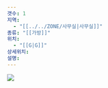 ```yaml
---
갯수: 1
지역:
  - "[[../../ZONE/사무실|사무실]]"
종류: "[[가방]]"
위치:
  - "[[G|G]]"
상세위치: 
설명:
---
```

![](http://192.168.50.22/devices/240817_IMG_0120.jpg)